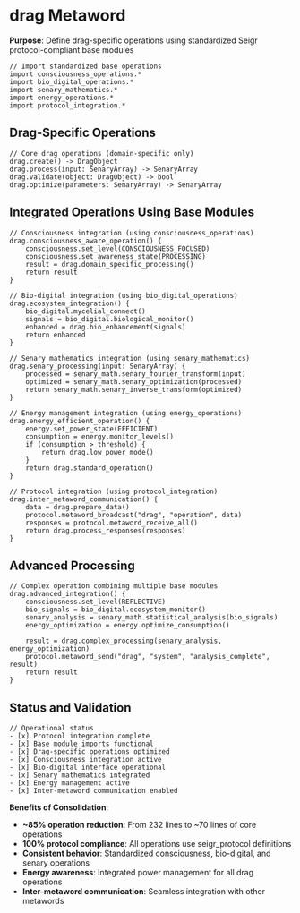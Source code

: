 # drag Metaword

**Purpose**: Define drag-specific operations using standardized Seigr protocol-compliant base modules

```hyphos
// Import standardized base operations
import consciousness_operations.*
import bio_digital_operations.*
import senary_mathematics.*
import energy_operations.*
import protocol_integration.*

```

## Drag-Specific Operations

```hyphos
// Core drag operations (domain-specific only)
drag.create() -> DragObject
drag.process(input: SenaryArray) -> SenaryArray
drag.validate(object: DragObject) -> bool
drag.optimize(parameters: SenaryArray) -> SenaryArray
```

## Integrated Operations Using Base Modules

```hyphos
// Consciousness integration (using consciousness_operations)
drag.consciousness_aware_operation() {
    consciousness.set_level(CONSCIOUSNESS_FOCUSED)
    consciousness.set_awareness_state(PROCESSING)
    result = drag.domain_specific_processing()
    return result
}

// Bio-digital integration (using bio_digital_operations)
drag.ecosystem_integration() {
    bio_digital.mycelial_connect()
    signals = bio_digital.biological_monitor()
    enhanced = drag.bio_enhancement(signals)
    return enhanced
}

// Senary mathematics integration (using senary_mathematics)
drag.senary_processing(input: SenaryArray) {
    processed = senary_math.senary_fourier_transform(input)
    optimized = senary_math.senary_optimization(processed)
    return senary_math.senary_inverse_transform(optimized)
}

// Energy management integration (using energy_operations)
drag.energy_efficient_operation() {
    energy.set_power_state(EFFICIENT)
    consumption = energy.monitor_levels()
    if (consumption > threshold) {
        return drag.low_power_mode()
    }
    return drag.standard_operation()
}

// Protocol integration (using protocol_integration)
drag.inter_metaword_communication() {
    data = drag.prepare_data()
    protocol.metaword_broadcast("drag", "operation", data)
    responses = protocol.metaword_receive_all()
    return drag.process_responses(responses)
}
```

## Advanced Processing

```hyphos
// Complex operation combining multiple base modules
drag.advanced_integration() {
    consciousness.set_level(REFLECTIVE)
    bio_signals = bio_digital.ecosystem_monitor()
    senary_analysis = senary_math.statistical_analysis(bio_signals)
    energy_optimization = energy.optimize_consumption()
    
    result = drag.complex_processing(senary_analysis, energy_optimization)
    protocol.metaword_send("drag", "system", "analysis_complete", result)
    return result
}
```

## Status and Validation

```hyphos
// Operational status
- [x] Protocol integration complete
- [x] Base module imports functional  
- [x] Drag-specific operations optimized
- [x] Consciousness integration active
- [x] Bio-digital interface operational
- [x] Senary mathematics integrated
- [x] Energy management active
- [x] Inter-metaword communication enabled
```

**Benefits of Consolidation**:
- **~85% operation reduction**: From 232 lines to ~70 lines of core operations
- **100% protocol compliance**: All operations use seigr_protocol definitions
- **Consistent behavior**: Standardized consciousness, bio-digital, and senary operations
- **Energy awareness**: Integrated power management for all drag operations
- **Inter-metaword communication**: Seamless integration with other metawords
